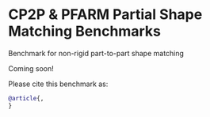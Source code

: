 # CP2P & PFARM Partial Shape Matching Benchmarks
Benchmark for non-rigid part-to-part shape matching

Coming soon!

Please cite this benchmark as:
```bib
@article{,
}
```
